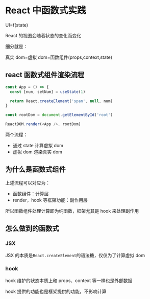 # React 中函数式实践

UI=f(state)

React 的视图会随着状态的变化而变化

细分就是：

真实 dom=虚拟 dom=函数组件(props,context,state)

## react 函数式组件渲染流程

```js
const App = () => {
  const [num, setNum] = useState(1)

  return React.createElement('span', null, num)
}

const rootDom = document.getElementById('root')

ReactDOM.render(<App />, rootDom)
```

两个流程：

- 通过 state 计算虚拟 dom
- 虚拟 dom 渲染真实 dom

## 为什么是函数式组件

上述流程可以对应为：

- 函数组件：计算层
- render，hook 等框架功能：副作用层

所以函数组件处理计算即为纯函数，框架尤其是 hook 来处理副作用

## 怎么做到的函数式

### JSX

JSX 的本质是`React.createElement`的语法糖，仅仅为了计算虚拟 dom

### hook

hook 维护的状态本质上和 props、context 等一样也是外部数据

hook 提供的功能也是框架提供的功能，不影响计算
